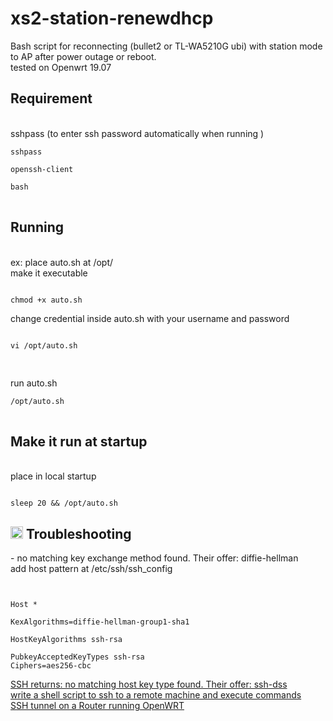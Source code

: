 # xs2-station-renewdhcp
Bash script for reconnecting (bullet2 or TL-WA5210G ubi) with station mode to AP after power outage or reboot.<br/>
tested on Openwrt 19.07 

<h2><strong>Requirement </strong></h2><br/>
sshpass (to enter ssh password automatically when running )

<pre>
<code>sshpass <br/>
openssh-client </br>
bash
</code>
</pre>

<h2><strong>Running</strong></h2> <br/>
ex: place auto.sh at /opt/<br/>
make it executable 
<pre><code>
chmod +x auto.sh
</code></pre>
change credential inside auto.sh with your username and password<br/>
<pre><code>
vi /opt/auto.sh<br/>
</code>
</pre>
run auto.sh <br/>
<pre>
<code>/opt/auto.sh
</code>
</pre>

<h2><strong>Make it run at startup </strong> </h2><br/>
place in local startup
<pre><code>
sleep 20 && /opt/auto.sh
</pre></code>

<h2><g-emoji class="g-emoji" alias="scroll" fallback-src="https://github.githubassets.com/images/icons/emoji/unicode/1f4dc.png"><img class="emoji" alt="scroll" src="https://github.githubassets.com/images/icons/emoji/unicode/2757.png" width="20" height="20"></g-emoji> Troubleshooting </h2>
- no matching key exchange method found. Their offer: diffie-hellman <br/>
add host pattern at /etc/ssh/ssh_config
<pre><code> <br/>
Host * <br>
KexAlgorithms=diffie-hellman-group1-sha1<br/>
HostKeyAlgorithms ssh-rsa <br/>
PubkeyAcceptedKeyTypes ssh-rsa 
Ciphers=aes256-cbc
</pre></code>
<a href="https://askubuntu.com/questions/836048/ssh-returns-no-matching-host-key-type-found-their-offer-ssh-dss">SSH returns: no matching host key type found. Their offer: ssh-dss<a> <br/>
<a href="https://stackoverflow.com/questions/13928116/write-a-shell-script-to-ssh-to-a-remote-machine-and-execute-commands">write a shell script to ssh to a remote machine and execute commands </a> <br/>
<a href="https://www.perfect-privacy.com/en/manuals/router_openwrt_ssh">SSH tunnel on a Router running OpenWRT</a>
